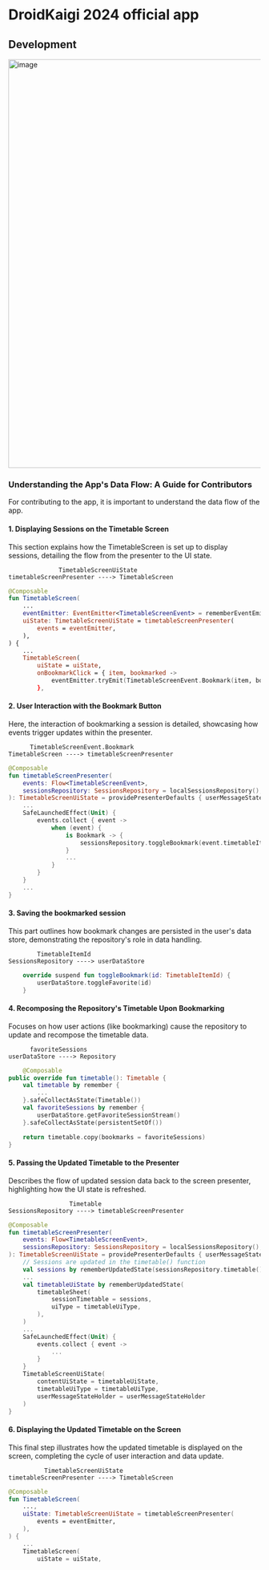 # DroidKaigi 2024 official app

## Development

<img width="815" alt="image" src="https://github.com/DroidKaigi/conference-app-2024/assets/1386930/f0a9a5a2-e10d-470c-9e7d-0ad15128f1f5">

### Understanding the App's Data Flow: A Guide for Contributors

For contributing to the app, it is important to understand the data flow of the app.

#### 1. Displaying Sessions on the Timetable Screen

This section explains how the TimetableScreen is set up to display sessions, detailing the flow from the presenter to the UI state.

```
              TimetableScreenUiState
timetableScreenPresenter ----> TimetableScreen
```

```kotlin
@Composable
fun TimetableScreen(
    ...
    eventEmitter: EventEmitter<TimetableScreenEvent> = rememberEventEmitter<TimetableScreenEvent>(),
    uiState: TimetableScreenUiState = timetableScreenPresenter(
        events = eventEmitter,
    ),
) {
    ...
    TimetableScreen(
        uiState = uiState,
        onBookmarkClick = { item, bookmarked ->
            eventEmitter.tryEmit(TimetableScreenEvent.Bookmark(item, bookmarked))
        },
```

#### 2. User Interaction with the Bookmark Button

Here, the interaction of bookmarking a session is detailed, showcasing how events trigger updates within the presenter.

```
      TimetableScreenEvent.Bookmark
TimetableScreen ----> timetableScreenPresenter
```

```kotlin
@Composable
fun timetableScreenPresenter(
    events: Flow<TimetableScreenEvent>,
    sessionsRepository: SessionsRepository = localSessionsRepository(),
): TimetableScreenUiState = providePresenterDefaults { userMessageStateHolder ->
    ...
    SafeLaunchedEffect(Unit) {
        events.collect { event ->
            when (event) {
                is Bookmark -> {
                    sessionsRepository.toggleBookmark(event.timetableItem.id)
                }
                ...
            }
        }
    }
    ...
}
```

#### 3. Saving the bookmarked session

This part outlines how bookmark changes are persisted in the user's data store, demonstrating the repository's role in data handling.

```
        TimetableItemId
SessionsRepository ----> userDataStore
```


```kotlin
    override suspend fun toggleBookmark(id: TimetableItemId) {
        userDataStore.toggleFavorite(id)
    }
```

#### 4. Recomposing the Repository's Timetable Upon Bookmarking

Focuses on how user actions (like bookmarking) cause the repository to update and recompose the timetable data.

```
      favoriteSessions
userDataStore ----> Repository
```

```kotlin
    @Composable
public override fun timetable(): Timetable {
    val timetable by remember {
        ...
    }.safeCollectAsState(Timetable())
    val favoriteSessions by remember {
        userDataStore.getFavoriteSessionStream()
    }.safeCollectAsState(persistentSetOf())

    return timetable.copy(bookmarks = favoriteSessions)
}
```

#### 5. Passing the Updated Timetable to the Presenter

Describes the flow of updated session data back to the screen presenter, highlighting how the UI state is refreshed.

```
                 Timetable
SessionsRepository ----> timetableScreenPresenter
```

```kotlin
@Composable
fun timetableScreenPresenter(
    events: Flow<TimetableScreenEvent>,
    sessionsRepository: SessionsRepository = localSessionsRepository(),
): TimetableScreenUiState = providePresenterDefaults { userMessageStateHolder ->
    // Sessions are updated in the timetable() function
    val sessions by rememberUpdatedState(sessionsRepository.timetable())
    ...
    val timetableUiState by rememberUpdatedState(
        timetableSheet(
            sessionTimetable = sessions,
            uiType = timetableUiType,
        ),
    )
    ...
    SafeLaunchedEffect(Unit) {
        events.collect { event ->
            ...
        }
    }
    TimetableScreenUiState(
        contentUiState = timetableUiState,
        timetableUiType = timetableUiType,
        userMessageStateHolder = userMessageStateHolder
    )
}
```

#### 6. Displaying the Updated Timetable on the Screen

This final step illustrates how the updated timetable is displayed on the screen, completing the cycle of user interaction and data update.

```
          TimetableScreenUiState
timetableScreenPresenter ----> TimetableScreen
```

```kotlin
@Composable
fun TimetableScreen(
    ...,
    uiState: TimetableScreenUiState = timetableScreenPresenter(
        events = eventEmitter,
    ),
) {
    ...
    TimetableScreen(
        uiState = uiState,
```        


<!--
### Points to note
* Use Composable function for ViewModels
* Use Composable function for Repositories
* How the Composable function can be lifecycle aware
* How to handle errors in Composable functions
* ???
* Something related to tests?
  * Roborazzi as debug tool of Robolectric tests
* Something other challenges?

### Things to decide

* [DONE] Which name should we use for the ViewModel function? `presenter` or `viewModel`?

The function will be like this. What this function do is ViewModel. But the function returns UiState.
The thing is Android developers are familiar with Android ViewModel and this function is not ViewModel.
So I think `presenter` is better.

```
@Composable
fun presenter(event: Flow<Event>): UiState
```

* If we use Composable functions for Repositories, how can iOS app use it?

If we use Composable functions for Repositories, iOS app can't use it directly.
We can workaround it by using molecule to convert it to flow.


-------

Work in progress.

### Expanding the Use of Composable Functions Beyond UI

As Coroutines suspend functions replace Callbacks, Compose replaces Kotlin Coroutines Flow.
Compose can make ViewModel and Repository more readable and maintainable by the Composable function.

#### UI

Now we don't use `ViewModel`. Instead, we use `presenter` which is a Composable function.

```kotlin
@Composable
fun TimetableItemDetailScreen(
    onNavigationIconClick: () -> Unit,
    onLinkClick: (url: String) -> Unit,
    onCalendarRegistrationClick: (TimetableItem) -> Unit,
    onShareClick: (TimetableItem) -> Unit,
) {
    val eventEmitter = rememberEventEmitter<TimetableItemDetailEvent>()
    val userMessageStateHolder = rememberUserMessageStateHolder()
    val uiState = timetableItemDetailPresenter(
        events = eventEmitter,
        userMessageStateHolder = userMessageStateHolder,
    )
    
        ...


    TimetableItemDetailScreen(
        uiState = uiState,
        onNavigationIconClick = onNavigationIconClick,
        onBookmarkClick = {
            eventEmitter.tryEmit(TimetableItemDetailEvent.Bookmark(it))
        },
```

#### ViewModel Composable functions

`Presenter` handles UI events and return UiStates.

```kotlin
@Composable
fun timetableItemDetailViewModel(
    events: Flow<TimetableItemDetailEvent>,
    sessionsRepository: SessionsRepository,
    ..
): TimetableItemDetailScreenUiState {
    val timetableItemId by remember {
        sessionIdFlow
    }.collectAsState()
    // Caution: We need to use rememberUpdatedState because the state should be updated in the LaunchedEffect.
    val timetableItemStateWithBookmark by rememberUpdatedState(
        sessionsRepository
            .timetableItemWithBookmark(TimetableItemId(timetableItemId)),
    )
    ...
    LaunchedEffect(Unit) {
        events.collect { event ->
            when (event) {
                is Bookmark -> {
                    val timetableItemWithBookmark = timetableItemStateWithBookmark
                    val timetableItem =
                        timetableItemWithBookmark?.first ?: return@collect
                    sessionsRepository.toggleBookmark(timetableItem.id)
                        ...
                }
                ...
            }
        }
    }
        ...
    val (timetableItem, bookmarked) = timetableItemStateWithBookmarkValue
    return TimetableItemDetailScreenUiState.Loaded(
        timetableItem = timetableItem,
        ...
    )
}
```

#### Repository Composable functions

Repository can also use Composable function. It allows you to use `remember` and `LaunchedEffect` in the Repository.

```kotlin
public class DefaultSessionsRepository(
    private val sessionsApi: SessionsApiClient,
    private val userDataStore: UserDataStore,
    private val sessionCacheDataStore: SessionCacheDataStore,
) : SessionsRepository {
    @Composable
    public override fun timetable(): Timetable {
        ...

        val timetable by remember {
            sessionCacheDataStore.getTimetableStream()
                .catch { e ->
                    ...
                }
        }.safeCollectAsState(Timetable())
        val favoriteSessions by remember {
            userDataStore.getFavoriteSessionStream()
        }.safeCollectAsState(persistentSetOf())

        return timetable.copy(bookmarks = favoriteSessions)
    }
```

#### Lifecycle aware ViewModel Composable functions

ViewModels are not lifecycle aware by default. 
For example, there are screens A and B, Screen**A**ViewModel will continue to work even if the screen is not visible.

Screen A(Screen**A**ViewModel) -> Screen B(Screen**B**ViewModel)

To solve this problem, you can pass the `Lifecycle` to ViewModel in the screen.

```kotin
@Composable
fun TimetableItemDetailScreen(
...
    viewModel: TimetableItemDetailViewModel = hiltViewModel(),
) {
    val lifecycleOwner = LocalLifecycleOwner.current
    LaunchedEffect(lifecycleOwner) {
        // pass the lifecycle to ViewModel
        viewModel.activeLifecycleWhile(lifecycleOwner.lifecycle)
    }
    val uiState by viewModel.uiState.collectAsState()
```

The mechanism is implemented in `DefaultComposeViewModel`. 
We uses [PausableMonotonicFrameClock](https://developer.android.com/reference/kotlin/androidx/compose/runtime/PausableMonotonicFrameClock) to pause and resume the Composable function.

> PausableMonotonicFrameClock should be used in cases where frames should not be produced under some conditions, such as when a window hosting a UI is not currently visible.

https://developer.android.com/reference/kotlin/androidx/compose/runtime/PausableMonotonicFrameClock

```kotlin
// When the screen is not visible, the ViewModel will be paused.
(composeCoroutineContext.monotonicFrameClock as PausableMonotonicFrameClock).pause()

// When the screen is visible, the ViewModel will be resumed.
(composeCoroutineContext.monotonicFrameClock as PausableMonotonicFrameClock).resume()
```

### Error handling of ViewModel Composable functions

Composable functions don't allow throwing exceptions and catching them in the parent function.
And if you don't handle errors in `LaunchedEffect` or `Flow.collectAsState` in the Composable function, the app will crash.

To handle errors in Composable functions, we provide `ComposeEffectErrorHandler` by CompositionLocal.

```kotlin
interface ComposeEffectErrorHandler {
    val errors: Flow<Throwable>
    suspend fun emit(throwable: Throwable)
}
```

And for handling errors in the Composable function, you can use `SafeLaunchedEffect{}` and `safeCollectAsState()`.
The function will catch the error and emit it to the `ComposeEffectErrorHandler`.

```kotlin
SafeLaunchedEffect(first) {
    if (first) {
        Logger.d("DefaultSessionsRepository onStart getTimetableStream()")
        sessionCacheDataStore.save(sessionsApi.sessionsAllResponse())
        Logger.d("DefaultSessionsRepository onStart fetched")
        first = false
    }
}
```

-->
